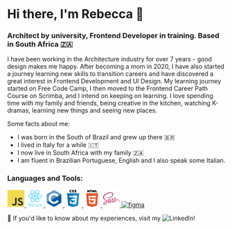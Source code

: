 # Hi there, I'm Rebecca 👋

### Architect by university, Frontend Developer in training. Based in South Africa 🇿🇦

I have been working in the Architecture industry for over 7 years - good design makes me happy. 
After becoming a mom in 2020, I have also started a journey learning new skills to transition careers and have 
discovered a great interest in Frontend Development and UI Design. 
My learning journey started on Free Code Camp, I then moved to the Frontend Career Path Course on Scrimba, and I intend on keeping on learning.
I love spending time with my family and friends, being creative in the kitchen, watching K-dramas, learning new things and seeing new places.

Some facts about me:
- I was born in the South of Brazil and grew up there 🇧🇷
- I lived in Italy for a while 🇮🇹 
- I now live in South Africa with my family 🇿🇦
- I am fluent in Brazilian Portuguese, English and I also speak some Italian.

<h3 align="left">Languages and Tools:</h3>
<p align="left"> <a href="https://developer.mozilla.org/en-US/docs/Web/JavaScript" target="_blank" rel="noreferrer"> <img src="https://raw.githubusercontent.com/devicons/devicon/master/icons/javascript/javascript-original.svg" alt="javascript" width="40" height="40"/> </a> <a href="https://reactjs.org/" target="_blank" rel="noreferrer"> <img src="https://raw.githubusercontent.com/devicons/devicon/master/icons/react/react-original-wordmark.svg" alt="react" width="40" height="40"/> </a> <a href="https://www.cprogramming.com/" target="_blank" rel="noreferrer"> <img src="https://raw.githubusercontent.com/devicons/devicon/master/icons/c/c-original.svg" alt="c" width="40" height="40"/> </a> <a href="https://www.w3schools.com/css/" target="_blank" rel="noreferrer"> <img src="https://raw.githubusercontent.com/devicons/devicon/master/icons/css3/css3-original-wordmark.svg" alt="css3" width="40" height="40"/> </a> <a href="https://www.w3.org/html/" target="_blank" rel="noreferrer"> <img src="https://raw.githubusercontent.com/devicons/devicon/master/icons/html5/html5-original-wordmark.svg" alt="html5" width="40" height="40"/> </a>  <a href="https://sass-lang.com" target="_blank" rel="noreferrer"> <img src="https://raw.githubusercontent.com/devicons/devicon/master/icons/sass/sass-original.svg" alt="sass" width="40" height="40"/> </a> <a href="https://www.figma.com/" target="_blank" rel="noreferrer"> <img src="https://www.vectorlogo.zone/logos/figma/figma-icon.svg" alt="figma" width="40" height="40"/> </a> </p>




📄 If you'd like to know about my experiences, visit my ![LinkedIn](https://www.linkedin.com/in/rebecca-müller-louw-9b779378/)!

